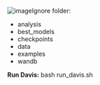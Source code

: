 ![image](https://github.com/user-attachments/assets/f34cb470-9bca-4f38-8304-05546c1e61ec)Ignore folder:
+ analysis
+ best_models
+ checkpoints
+ data
+ examples
+ wandb

**Run Davis:**
bash run_davis.sh
